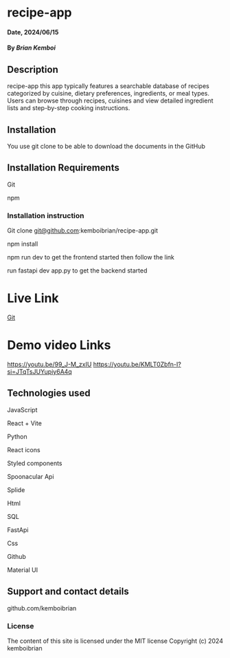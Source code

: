 # recipe-app

#### Date, 2024/06/15

#### By *Brian Kemboi*

## Description
recipe-app
this app typically features a searchable database of recipes categorized by cuisine, dietary preferences, ingredients, or meal types. Users can browse through recipes, cuisines and view detailed ingredient lists and step-by-step cooking instructions.

## Installation
You use git clone to be able to download the documents in the GitHub

## Installation Requirements
Git

npm

### Installation instruction

Git clone git@github.com:kemboibrian/recipe-app.git

npm install

npm run dev to get the frontend started then follow the link

run  fastapi dev app.py  to get the backend started

# Live Link
[Git](https://recipe-app-gilt-seven.vercel.app/)

# Demo video Links
https://youtu.be/99_J-M_zxIU
https://youtu.be/KMLT0Zbfn-I?si=JTqTsJUYupiy6A4q



## Technologies used
JavaScript

React + Vite

Python

React icons

Styled components

Spoonacular Api

Splide

Html

SQL 

FastApi

Css

Github

Material UI

## Support and contact details
github.com/kemboibrian

### License
The content of this site is licensed under the MIT license
Copyright (c) 2024 kemboibrian

